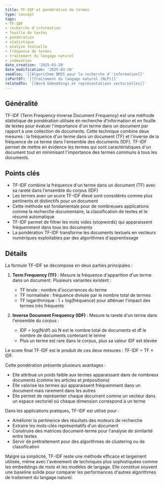```yaml
---
title: TF-IDF et pondération de termes
type: concept
tags:
- TF-IDF
- recherche d'information
- fouille de textes
- pondération
- statistique
- analyse textuelle
- fréquence de termes
- traitement du langage naturel
- indexation
date_creation: '2025-03-20'
date_modification: '2025-03-20'
seeAlso: '[[Algorithme BM25 pour la recherche d''information]]'
isPartOf: '[[Traitement du langage naturel (NLP)]]'
relatedTo: '[[Word Embeddings et représentations vectorielles]]'
---
```

## Généralité

TF-IDF (Term Frequency-Inverse Document Frequency) est une méthode statistique de pondération utilisée en recherche d'information et en fouille de textes pour évaluer l'importance d'un terme dans un document par rapport à une collection de documents. Cette technique combine deux mesures : la fréquence d'un terme dans un document (TF) et l'inverse de la fréquence de ce terme dans l'ensemble des documents (IDF). TF-IDF permet de mettre en évidence les termes qui sont caractéristiques d'un document tout en minimisant l'importance des termes communs à tous les documents.

## Points clés

- TF-IDF combine la fréquence d'un terme dans un document (TF) avec sa rareté dans l'ensemble du corpus (IDF)
- Les termes avec un score TF-IDF élevé sont considérés comme plus pertinents et distinctifs pour un document
- Cette méthode est fondamentale pour de nombreuses applications comme la recherche documentaire, la classification de textes et le résumé automatique
- TF-IDF permet de filtrer les mots vides (stopwords) qui apparaissent fréquemment dans tous les documents
- La pondération TF-IDF transforme les documents textuels en vecteurs numériques exploitables par des algorithmes d'apprentissage

## Détails

La formule TF-IDF se décompose en deux parties principales :

1. **Term Frequency (TF)** : Mesure la fréquence d'apparition d'un terme dans un document. Plusieurs variantes existent :
   - TF brute : nombre d'occurrences du terme
   - TF normalisée : fréquence divisée par le nombre total de termes
   - TF logarithmique : 1 + log(fréquence) pour atténuer l'impact des termes très fréquents

2. **Inverse Document Frequency (IDF)** : Mesure la rareté d'un terme dans l'ensemble du corpus :
   - IDF = log(N/df) où N est le nombre total de documents et df le nombre de documents contenant le terme
   - Plus un terme est rare dans le corpus, plus sa valeur IDF est élevée

Le score final TF-IDF est le produit de ces deux mesures : TF-IDF = TF × IDF.

Cette pondération présente plusieurs avantages :
- Elle attribue un poids faible aux termes apparaissant dans de nombreux documents (comme les articles et prépositions)
- Elle valorise les termes qui apparaissent fréquemment dans un document mais rarement dans les autres
- Elle permet de représenter chaque document comme un vecteur dans un espace vectoriel où chaque dimension correspond à un terme

Dans les applications pratiques, TF-IDF est utilisé pour :
- Améliorer la pertinence des résultats des moteurs de recherche
- Extraire les mots-clés représentatifs d'un document
- Construire des matrices document-terme pour l'analyse de similarité entre textes
- Servir de prétraitement pour des algorithmes de clustering ou de classification

Malgré sa simplicité, TF-IDF reste une méthode efficace et largement utilisée, même avec l'avènement de techniques plus sophistiquées comme les embeddings de mots et les modèles de langage. Elle constitue souvent une baseline solide pour comparer les performances d'autres algorithmes de traitement du langage naturel.